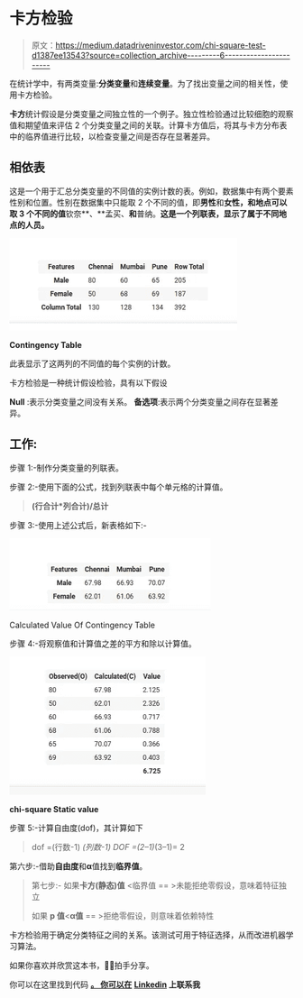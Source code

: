 # 卡方检验

> 原文：<https://medium.datadriveninvestor.com/chi-square-test-d1387ee13543?source=collection_archive---------6----------------------->

在统计学中，有两类变量:**分类变量**和**连续变量**。为了找出变量之间的相关性，使用卡方检验。

**卡方**统计假设是分类变量之间独立性的一个例子。独立性检验通过比较细胞的观察值和期望值来评估 2 个分类变量之间的关联。计算卡方值后，将其与卡方分布表中的临界值进行比较，以检查变量之间是否存在显著差异。

## 相依表

这是一个用于汇总分类变量的不同值的实例计数的表。例如，数据集中有两个要素性别和位置。性别在数据集中只能取 2 个不同的值，即**男性**和**女性，**和**地点可以取 3 个不同的值**钦奈**、**孟买、**和**普纳。**这是一个列联表，显示了属于不同地点的人员。**

![](img/534079eff55a6d2dd8ea4b3726d6fcbc.png)

**Contingency Table**

此表显示了这两列的不同值的每个实例的计数。

卡方检验是一种统计假设检验，具有以下假设

**Null** :表示分类变量之间没有关系。
**备选项**:表示两个分类变量之间存在显著差异。

## 工作:

步骤 1:-制作分类变量的列联表。

步骤 2:-使用下面的公式，找到列联表中每个单元格的计算值。

> **(行合计*列合计)/总计**

步骤 3:-使用上述公式后，新表格如下:-

![](img/99da4a293a2ebb2842d3f47e6a54b12c.png)

Calculated Value Of Contingency Table

步骤 4:-将观察值和计算值之差的平方和除以计算值。

![](img/9796123fbd78ad89325580bfa9c9ee0f.png)

**chi-square Static value**

步骤 5:-计算自由度(dof)，其计算如下

> dof =(行数-1) *(列数-1)
> DOF =(2–1)*(3–1)= 2

第六步:-借助**自由度**和**α**值找到**临界值**。

> 第七步:-
> 如果**卡方(静态)值** <临界值
> == >未能拒绝零假设，意味着特征独立
> 
> 如果 **p 值**<**α值**
> == >拒绝零假设，则意味着依赖特性

卡方检验用于确定分类特征之间的关系。该测试可用于特征选择，从而改进机器学习算法。

如果你喜欢并欣赏这本书，👏👏拍手分享。

你可以在这里找到代码 [**。
你可以在**](https://github.com/pranavkriya/statistics/blob/main/chi_square_Test.ipynb) **[**Linkedin**](https://www.linkedin.com/in/pranavgarg1506/) 上联系我**